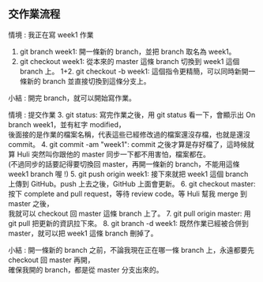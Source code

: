 ## 交作業流程

情境 : 我正在寫 week1 作業
1. git branch week1:
    開一條新的 branch，並把 branch 取名為 week1。
2. git checkout week1:
    從本來的 master 這條 branch 切換到 week1 這個 branch 上。
1+2. git checkout -b week1:
    這個指令更精簡，可以同時新開一條新的 branch 並直接切換到這條分支上。

小結 : 開完 branch，就可以開始寫作業。

情境 : 提交作業
3. git status:
    寫完作業之後，用 git status 看一下，會顯示出 On branch week1，並有紅字 modified，<br>
    後面接的是作業的檔案名稱，代表這些已經修改過的檔案還沒存檔，也就是還沒 commit。
4. git commit -am "week1":
    commit 之後才算是存好檔了，這時候就算 Huli 突然叫你跟他的 master 同步一下都不用害怕，檔案都在。<br>
    (不過同步的話要記得要切換回 master，再開一條新的 branch，不能用這條 week1 branch 喔 !)
5. git push origin week1:
    接下來就把 week1 這個 branch 上傳到 GitHub。push 上去之後，GitHub 上面會更新。
6. git checkout master:
    按下 complete and pull request，等待 review code。等 Huli 幫我 merge 到 master 之後，<br>
    我就可以 checkout 回 master 這條 branch 上了。
7. git pull origin master:
    用 git pull 把更新的資訊拉下來。
8. git branch -d week1:
    既然作業已經被合併到 master，就可以把 week1 這條 branch 刪掉了。

小結 : 開一條新的 branch 之前，不論我現在正在哪一條 branch 上，永遠都要先 checkout 回 master 再開，<br>
      確保我開的 branch，都是從 master 分支出來的。




   
   